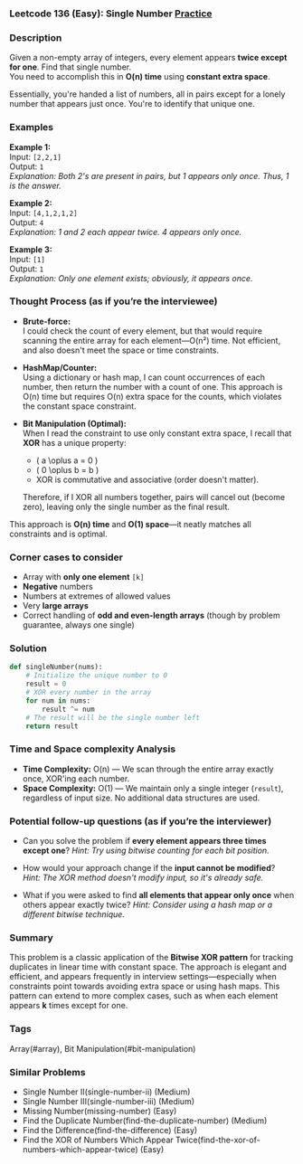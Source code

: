 ### Leetcode 136 (Easy): Single Number [Practice](https://leetcode.com/problems/single-number)

### Description  
Given a non-empty array of integers, every element appears **twice except for one**. Find that single number.  
You need to accomplish this in **O(n) time** using **constant extra space**.

Essentially, you're handed a list of numbers, all in pairs except for a lonely number that appears just once. You're to identify that unique one.

### Examples  

**Example 1:**  
Input: `[2,2,1]`  
Output: `1`  
*Explanation: Both 2's are present in pairs, but 1 appears only once. Thus, 1 is the answer.*

**Example 2:**  
Input: `[4,1,2,1,2]`  
Output: `4`  
*Explanation: 1 and 2 each appear twice. 4 appears only once.*

**Example 3:**  
Input: `[1]`  
Output: `1`  
*Explanation: Only one element exists; obviously, it appears once.*

### Thought Process (as if you’re the interviewee)  
- **Brute-force:**  
  I could check the count of every element, but that would require scanning the entire array for each element—O(n²) time. Not efficient, and also doesn't meet the space or time constraints.

- **HashMap/Counter:**  
  Using a dictionary or hash map, I can count occurrences of each number, then return the number with a count of one. This approach is O(n) time but requires O(n) extra space for the counts, which violates the constant space constraint.

- **Bit Manipulation (Optimal):**  
  When I read the constraint to use only constant extra space, I recall that **XOR** has a unique property:  
  - \( a \oplus a = 0 \)  
  - \( 0 \oplus b = b \)  
  - XOR is commutative and associative (order doesn't matter).
  
  Therefore, if I XOR all numbers together, pairs will cancel out (become zero), leaving only the single number as the final result.

This approach is **O(n) time** and **O(1) space**—it neatly matches all constraints and is optimal.

### Corner cases to consider  
- Array with **only one element** `[k]`
- **Negative** numbers
- Numbers at extremes of allowed values
- Very **large arrays**
- Correct handling of **odd and even-length arrays** (though by problem guarantee, always one single)

### Solution

```python
def singleNumber(nums):
    # Initialize the unique number to 0
    result = 0
    # XOR every number in the array
    for num in nums:
        result ^= num
    # The result will be the single number left
    return result
```

### Time and Space complexity Analysis  

- **Time Complexity:** O(n) — We scan through the entire array exactly once, XOR'ing each number.
- **Space Complexity:** O(1) — We maintain only a single integer (`result`), regardless of input size. No additional data structures are used.

### Potential follow-up questions (as if you’re the interviewer)  

- Can you solve the problem if **every element appears three times except one**?
  *Hint: Try using bitwise counting for each bit position.*

- How would your approach change if the **input cannot be modified**?
  *Hint: The XOR method doesn't modify input, so it's already safe.*

- What if you were asked to find **all elements that appear only once** when others appear exactly twice?
  *Hint: Consider using a hash map or a different bitwise technique.*

### Summary
This problem is a classic application of the **Bitwise XOR pattern** for tracking duplicates in linear time with constant space. The approach is elegant and efficient, and appears frequently in interview settings—especially when constraints point towards avoiding extra space or using hash maps. This pattern can extend to more complex cases, such as when each element appears **k** times except for one.

### Tags
Array(#array), Bit Manipulation(#bit-manipulation)

### Similar Problems
- Single Number II(single-number-ii) (Medium)
- Single Number III(single-number-iii) (Medium)
- Missing Number(missing-number) (Easy)
- Find the Duplicate Number(find-the-duplicate-number) (Medium)
- Find the Difference(find-the-difference) (Easy)
- Find the XOR of Numbers Which Appear Twice(find-the-xor-of-numbers-which-appear-twice) (Easy)